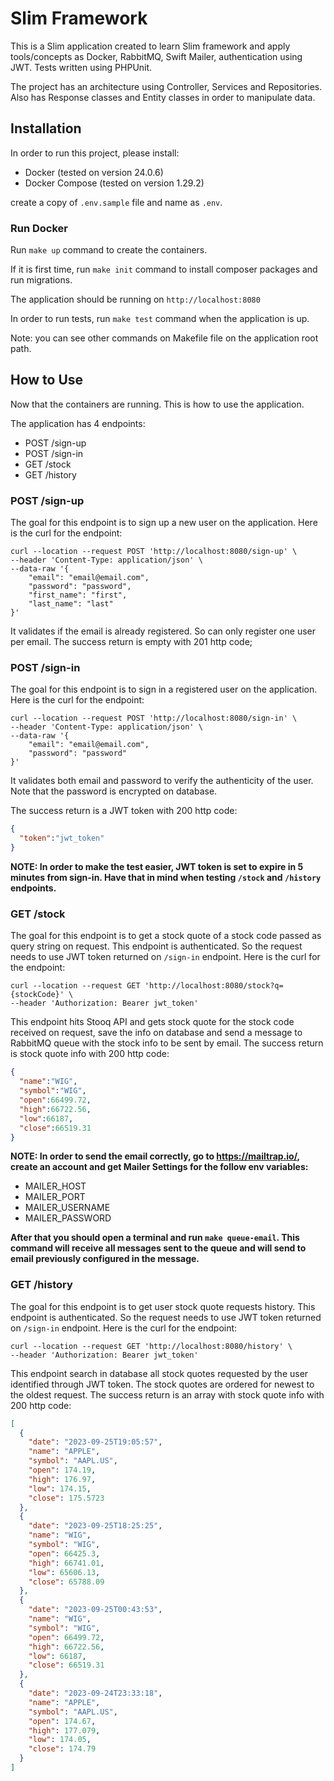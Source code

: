 # Slim Framework

This is a Slim application created to learn Slim framework and apply tools/concepts as Docker, RabbitMQ, Swift Mailer, authentication using JWT. Tests written using PHPUnit.

The project has an architecture using Controller, Services and Repositories. Also has Response classes and Entity classes in order to manipulate data. 

## Installation

In order to run this project, please install:

- Docker (tested on version 24.0.6)
- Docker Compose (tested on version 1.29.2)

create a copy of `.env.sample` file and name as `.env`.

### Run Docker

Run `make up` command to create the containers.

If it is first time, run `make init` command to install composer packages and run migrations.

The application should be running on `http://localhost:8080`

In order to run tests, run `make test` command when the application is up.

Note: you can see other commands on Makefile file on the application root path.

## How to Use

Now that the containers are running. This is how to use the application.

The application has 4 endpoints:
- POST /sign-up
- POST /sign-in
- GET /stock
- GET /history

### POST /sign-up

The goal for this endpoint is to sign up a new user on the application. Here is the curl for the endpoint:

```
curl --location --request POST 'http://localhost:8080/sign-up' \
--header 'Content-Type: application/json' \
--data-raw '{
    "email": "email@email.com",
    "password": "password",
    "first_name": "first",
    "last_name": "last"
}'
```

It validates if the email is already registered. So can only register one user per email.
The success return is empty with 201 http code;

### POST /sign-in

The goal for this endpoint is to sign in a registered user on the application. Here is the curl for the endpoint:

```
curl --location --request POST 'http://localhost:8080/sign-in' \
--header 'Content-Type: application/json' \
--data-raw '{
    "email": "email@email.com",
    "password": "password"
}'
```

It validates both email and password to verify the authenticity of the user. Note that the password is encrypted on database.

The success return is a JWT token with 200 http code:
```json
{
  "token":"jwt_token"
}
```

**NOTE: In order to make the test easier, JWT token is set to expire in 5 minutes from sign-in. Have that in mind when testing `/stock` and `/history` endpoints.**

### GET /stock

The goal for this endpoint is to get a stock quote of a stock code passed as query string on request.
This endpoint is authenticated. So the request needs to use JWT token returned on `/sign-in` endpoint.
Here is the curl for the endpoint:

```
curl --location --request GET 'http://localhost:8080/stock?q={stockCode}' \
--header 'Authorization: Bearer jwt_token'
```

This endpoint hits Stooq API and gets stock quote for the stock code received on request, save the info on database and send a message to RabbitMQ queue with the stock info to be sent by email.
The success return is stock quote info with 200 http code:
```json
{
  "name":"WIG",
  "symbol":"WIG",
  "open":66499.72,
  "high":66722.56,
  "low":66187,
  "close":66519.31
}
```

**NOTE: In order to send the email correctly, go to https://mailtrap.io/, create an account and get Mailer Settings for the follow env variables:**
- MAILER_HOST
- MAILER_PORT
- MAILER_USERNAME
- MAILER_PASSWORD

**After that you should open a terminal and run `make queue-email`. This command will receive all messages sent to the queue and will send to email previously configured in the message.**
### GET /history

The goal for this endpoint is to get user stock quote requests history.
This endpoint is authenticated. So the request needs to use JWT token returned on `/sign-in` endpoint.
Here is the curl for the endpoint:

```
curl --location --request GET 'http://localhost:8080/history' \
--header 'Authorization: Bearer jwt_token'
```

This endpoint search in database all stock quotes requested by the user identified through JWT token. The stock quotes are ordered for newest to the oldest request.
The success return is an array with stock quote info with 200 http code:
```json
[
  {
    "date": "2023-09-25T19:05:57",
    "name": "APPLE",
    "symbol": "AAPL.US",
    "open": 174.19,
    "high": 176.97,
    "low": 174.15,
    "close": 175.5723
  },
  {
    "date": "2023-09-25T18:25:25",
    "name": "WIG",
    "symbol": "WIG",
    "open": 66425.3,
    "high": 66741.01,
    "low": 65606.13,
    "close": 65788.09
  },
  {
    "date": "2023-09-25T00:43:53",
    "name": "WIG",
    "symbol": "WIG",
    "open": 66499.72,
    "high": 66722.56,
    "low": 66187,
    "close": 66519.31
  },
  {
    "date": "2023-09-24T23:33:18",
    "name": "APPLE",
    "symbol": "AAPL.US",
    "open": 174.67,
    "high": 177.079,
    "low": 174.05,
    "close": 174.79
  }
]
```
